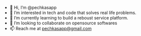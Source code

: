 - 👋 Hi, I’m @pechkasapp
- 👀 I’m interested in tech and code that solves real life problems.
- 🌱 I’m currently learning to build a reboust service platform.
- 💞️ I’m looking to collaborate on opensource softwares
- 📫 Reach me at pechkasapp@gmail.com

<!---
pechkasapp/pechkasapp is a ✨ special ✨ repository because its `README.md` (this file) appears on your GitHub profile.
You can click the Preview link to take a look at your changes.
--->
